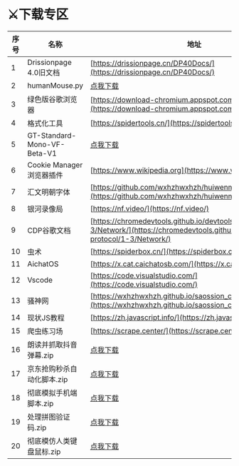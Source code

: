 # ⚔️下载专区


| 序号 | 名称                       | 地址                                                                 |
|------|----------------------------|----------------------------------------------------------------------|
| 1    | Drissionpage 4.0旧文档      | [https://drissionpage.cn/DP40Docs/](https://drissionpage.cn/DP40Docs/) |
| 2    | humanMouse.py               | [点我下载](https://github.com/wxhzhwxhzh/123pan/blob/main/hunmanMouse.py) |
| 3    | 绿色版谷歌浏览器            | [https://download-chromium.appspot.com/](https://download-chromium.appspot.com/) |
| 4    | 格式化工具                   | [https://spidertools.cn/](https://spidertools.cn/)                     |
| 5    | GT-Standard-Mono-VF-Beta-V1  | [点我下载](https://wxhzhwxhzh.github.io/dp_helper_doc/zip/zip/GT-Standard-Mono-VF-Beta-V1.zip)                     |
| 6    | Cookie Manager浏览器插件    | [https://www.wikipedia.org](https://www.wikipedia.org)                |
| 7    | 汇文明朝字体                 | [https://github.com/wxhzhwxhzh/huiwenmincho-improved](https://github.com/wxhzhwxhzh/huiwenmincho-improved) |
| 8    | 银河录像局                   | [https://nf.video/](https://nf.video/)                               |
| 9    | CDP谷歌文档                  | [https://chromedevtools.github.io/devtools-protocol/1-3/Network/](https://chromedevtools.github.io/devtools-protocol/1-3/Network/) |
| 10   | 虫术                         | [https://spiderbox.cn/](https://spiderbox.cn/)                         |
| 11   | AichatOS                     | [https://x.cat.caichatosb.com/](https://x.cat.caichatosb.com/)       |
| 12   | Vscode                       | [https://code.visualstudio.com/](https://code.visualstudio.com/)     |
| 13   | 骚神网                       | [https://wxhzhwxhzh.github.io/saossion_code_helper_online/](https://wxhzhwxhzh.github.io/saossion_code_helper_online/) |
| 14   | 现状JS教程                   | [https://zh.javascript.info/](https://zh.javascript.info/)           |
| 15   | 爬虫练习场                   | [https://scrape.center/](https://scrape.center/)                     |
| 16   | 朗读并抓取抖音弹幕.zip       | [点我下载](https://wxhzhwxhzh.github.io/dp_helper_doc/zip/读抖音弹幕.zip)                                      |
| 17   | 京东抢购秒杀自动化脚本.zip   | [点我下载](https://wxhzhwxhzh.github.io/dp_helper_doc/zip/京东抢购秒杀自动化脚本.zip)                          |
| 18   | 彻底模拟手机端脚本.zip       | [点我下载](https://wxhzhwxhzh.github.io/dp_helper_doc/zip/彻底模拟手机端.zip)                                  |
| 19   | 处理拼图验证码.zip       | [点我下载](https://github.com/wxhzhwxhzh/sao/releases/download/1.0/PinTuYanZhengMa.zip)                                  |
| 20   | 彻底模仿人类键盘鼠标.zip       | [点我下载](https://github.com/wxhzhwxhzh/sao/releases/download/1.1/mo_fang_renlei_jianpan_shubiao.zip)                                  |

